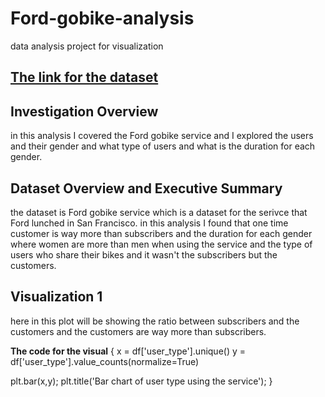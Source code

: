 # Ford-gobike-analysis
data analysis project for visualization

[The link for the dataset](https://video.udacity-data.com/topher/2020/October/5f91cf38_201902-fordgobike-tripdata/201902-fordgobike-tripdata.csv)
---

## Investigation Overview

in this analysis I covered the Ford gobike service and I explored the users and their gender and what type of users and what is the duration for each gender.

## Dataset Overview and Executive Summary

the dataset is Ford gobike service which is a dataset for the serivce that Ford lunched in San Francisco. in this analysis I found that one time customer is way more than subscribers and the duration for each gender where women are more than men when using the service and the type of users who share their bikes and it wasn't the subscribers but the customers.


## Visualization 1

here in this plot will be showing the ratio between subscribers and the customers and the customers are way more than subscribers.

**The code for the visual**
{
x = df['user_type'].unique()
y = df['user_type'].value_counts(normalize=True)


plt.bar(x,y);
plt.title('Bar chart of user type using the service');
}
